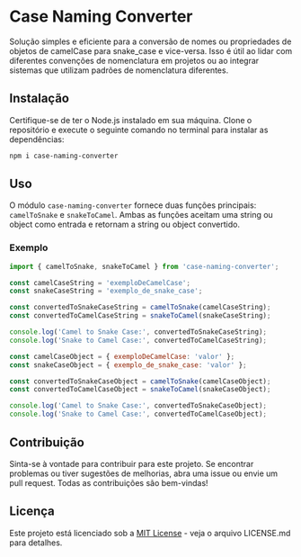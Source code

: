 # Case Naming Converter

Solução simples e eficiente para a conversão de nomes ou propriedades de objetos de camelCase para snake_case e vice-versa. Isso é útil ao lidar com diferentes convenções de nomenclatura em projetos ou ao integrar sistemas que utilizam padrões de nomenclatura diferentes.

## Instalação

Certifique-se de ter o Node.js instalado em sua máquina. Clone o repositório e execute o seguinte comando no terminal para instalar as dependências:

```bash
npm i case-naming-converter
```

## Uso

O módulo `case-naming-converter` fornece duas funções principais: `camelToSnake` e `snakeToCamel`. Ambas as funções aceitam uma string ou object como entrada e retornam a string ou object convertido.

### Exemplo

```javascript
import { camelToSnake, snakeToCamel } from 'case-naming-converter';

const camelCaseString = 'exemploDeCamelCase';
const snakeCaseString = 'exemplo_de_snake_case';

const convertedToSnakeCaseString = camelToSnake(camelCaseString);
const convertedToCamelCaseString = snakeToCamel(snakeCaseString);

console.log('Camel to Snake Case:', convertedToSnakeCaseString);
console.log('Snake to Camel Case:', convertedToCamelCaseString);

const camelCaseObject = { exemploDeCamelCase: 'valor' };
const snakeCaseObject = { exemplo_de_snake_case: 'valor' };

const convertedToSnakeCaseObject = camelToSnake(camelCaseObject);
const convertedToCamelCaseObject = snakeToCamel(snakeCaseObject);

console.log('Camel to Snake Case:', convertedToSnakeCaseObject);
console.log('Snake to Camel Case:', convertedToCamelCaseObject);
```

## Contribuição

Sinta-se à vontade para contribuir para este projeto. Se encontrar problemas ou tiver sugestões de melhorias, abra uma issue ou envie um pull request. Todas as contribuições são bem-vindas!

## Licença

Este projeto está licenciado sob a [MIT License](LICENSE.md) - veja o arquivo LICENSE.md para detalhes.
